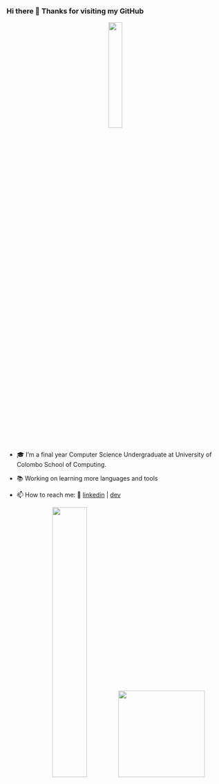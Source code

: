 ### Hi there 👋 Thanks for visiting my GitHub

<div align="center">
<img src="https://octodex.github.com/images/scubatocat.png" width=25%>
</div>

- 🎓 I’m a final year Computer Science Undergraduate at University of Colombo School of Computing.
- 📚 Working on learning more languages and tools

- 📫 How to reach me: 👔 [linkedin][linkedin] | [dev][dev]


[linkedin]: https://www.linkedin.com/in/michelle-fernando/
[dev]: https://dev.to/michelleuf


<div align="center">
  <img src="https://github-readme-stats.vercel.app/api?username=michelleuf&count_private=true&show_icons=true&theme=radical" width=40%/>  
  &nbsp;
  <img src="https://github-readme-stats.vercel.app/api/top-langs/?username=michelleuf&count_private=true&theme=radical" width=200/>
</div>
